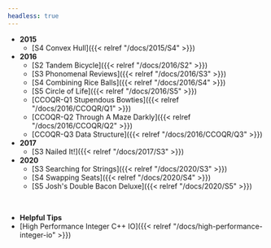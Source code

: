 ```yaml
---
headless: true
---
```


- **2015**
	- [S4 Convex Hull]({{< relref "/docs/2015/S4" >}})
- **2016**
	- [S2 Tandem Bicycle]({{< relref "/docs/2016/S2" >}})
	- [S3 Phonomenal Reviews]({{< relref "/docs/2016/S3" >}})
	- [S4 Combining Rice Balls]({{< relref "/docs/2016/S4" >}})
	- [S5 Circle of Life]({{< relref "/docs/2016/S5" >}})
	- [CCOQR-Q1 Stupendous Bowties]({{< relref "/docs/2016/CCOQR/Q1" >}})
	- [CCOQR-Q2 Through A Maze Darkly]({{< relref "/docs/2016/CCOQR/Q2" >}})
	- [CCOQR-Q3 Data Structure]({{< relref "/docs/2016/CCOQR/Q3" >}})
- **2017**
	- [S3 Nailed It!]({{< relref "/docs/2017/S3" >}})
- **2020**
	- [S3 Searching for Strings]({{< relref "/docs/2020/S3" >}})
	- [S4 Swapping Seats]({{< relref "/docs/2020/S4" >}})
	- [S5 Josh's Double Bacon Deluxe]({{< relref "/docs/2020/S5" >}})
<br />

- **Helpful Tips**
- [High Performance Integer C++ IO]({{< relref "/docs/high-performance-integer-io" >}})
